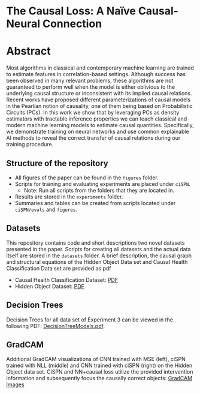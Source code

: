 # The Causal Loss: A Naïve Causal-Neural Connection

# Abstract

Most algorithms in classical and contemporary machine learning are trained to estimate features in correlation-based settings. Although success has been observed in many relevant problems, these algorithms are not guaranteed to perform well when the model is either oblivious to the underlying causal structure or inconsistent with its implied causal relations. Recent works have proposed different parameterizations of causal models in the Pearlian notion of causality, one of them being based on Probabilistic Circuits (PCs). In this work we show that by leveraging PCs as density estimators with tractable inference properties we can teach classical and modern machine learning models to estimate causal quantities. Specifically, we demonstrate training on neural networks and use common explainable AI methods to reveal the correct transfer of causal relations during our training procedure.

## Structure of the repository

* All figures of the paper can be found in the `figures` folder.
* Scripts for training and evaluating experiments are placed under `ciSPN`.
  * Note: Run all scripts from the folders that they are located in.
* Results are stored in the `experiments` folder.
* Summaries and tables can be created from scripts located under `ciSPN/evals` and `figures`.


## Datasets

This repository contains code and short descriptions two novel datasets presented in the paper. Scripts for creating all datasets and the actual data itself are stored in the `datasets` folder. A brief description, the causal graph and structural equations of the Hidden Object Data set and Causal Health Classification Data set are provided as pdf
* Causal Health Classification Dataset: [PDF](./docs/CausalHealthClassification.pdf)
* Hidden Object Dataset: [PDF](./docs/HiddenObjectDataset.pdf)

## Decision Trees

Decision Trees for all data set of Experiment 3 can be viewed in the following PDF: [DecisionTreeModels.pdf](./docs/DecisionTreeModels.pdf).

## GradCAM

Additional GradCAM visualizations of CNN trained with MSE (left), ciSPN trained with NLL (middle) and CNN trained with ciSPN (right) on the Hidden Object data set. CiSPN and NN+causal loss utilize the provided intervention information and subsequently focus the causally correct objects:
[GradCAM Images](./figures/gradCAMAppendix/figure_appendix_gradCAMCausalImg.pdf)

